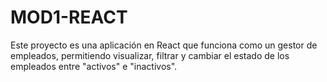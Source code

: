 # MOD1-REACT

Este proyecto es una aplicación en React que funciona como un gestor de empleados, permitiendo visualizar, filtrar y cambiar el estado de los empleados entre "activos" e "inactivos".
